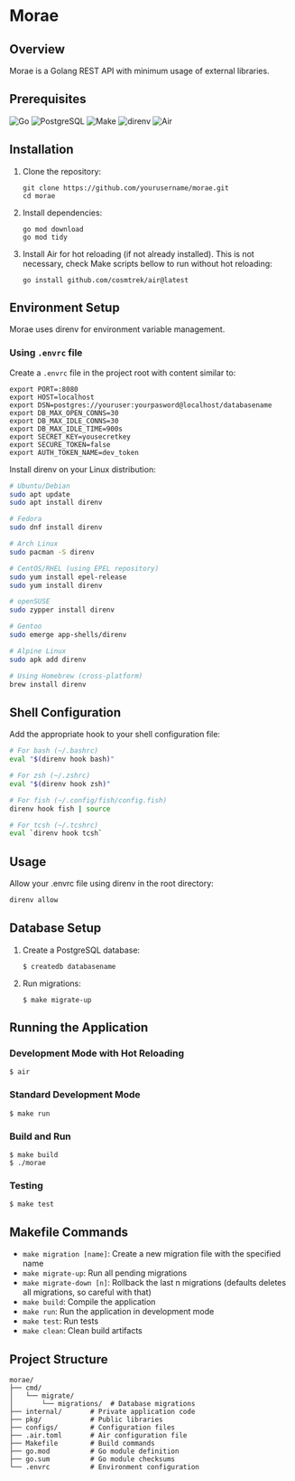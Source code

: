 # Morae

## Overview

Morae is a Golang REST API with minimum usage of external libraries.

## Prerequisites

![Go](https://img.shields.io/badge/Go-1.24+-00ADD8?style=for-the-badge&logo=go&logoColor=white)
![PostgreSQL](https://img.shields.io/badge/PostgreSQL-Latest-336791?style=for-the-badge&logo=postgresql&logoColor=white)
![Make](https://img.shields.io/badge/Make-Required-FF69B4?style=for-the-badge&logo=gnu&logoColor=white)
![direnv](https://img.shields.io/badge/direnv-Required-75D037?style=for-the-badge&logo=vim&logoColor=white)
![Air](https://img.shields.io/badge/Air-Hot_Reload-00BFFF?style=for-the-badge&logo=go&logoColor=white)

## Installation

1. Clone the repository:

   ```
   git clone https://github.com/yourusername/morae.git
   cd morae
   ```

2. Install dependencies:

   ```
   go mod download
   go mod tidy
   ```

3. Install Air for hot reloading (if not already installed). This is not necessary, check Make scripts bellow to run without hot reloading:
   ```
   go install github.com/cosmtrek/air@latest
   ```

## Environment Setup

Morae uses direnv for environment variable management.

### Using `.envrc` file

Create a `.envrc` file in the project root with content similar to:

```
export PORT=:8080
export HOST=localhost
export DSN=postgres://youruser:yourpasword@localhost/databasename
export DB_MAX_OPEN_CONNS=30
export DB_MAX_IDLE_CONNS=30
export DB_MAX_IDLE_TIME=900s
export SECRET_KEY=yousecretkey
export SECURE_TOKEN=false
export AUTH_TOKEN_NAME=dev_token
```

Install direnv on your Linux distribution:

```bash
# Ubuntu/Debian
sudo apt update
sudo apt install direnv

# Fedora
sudo dnf install direnv

# Arch Linux
sudo pacman -S direnv

# CentOS/RHEL (using EPEL repository)
sudo yum install epel-release
sudo yum install direnv

# openSUSE
sudo zypper install direnv

# Gentoo
sudo emerge app-shells/direnv

# Alpine Linux
sudo apk add direnv

# Using Homebrew (cross-platform)
brew install direnv
```

## Shell Configuration

Add the appropriate hook to your shell configuration file:

```bash
# For bash (~/.bashrc)
eval "$(direnv hook bash)"

# For zsh (~/.zshrc)
eval "$(direnv hook zsh)"

# For fish (~/.config/fish/config.fish)
direnv hook fish | source

# For tcsh (~/.tcshrc)
eval `direnv hook tcsh`
```

## Usage

Allow your .envrc file using direnv in the root directory:

```bash
direnv allow
```

## Database Setup

1. Create a PostgreSQL database:

   ```
   $ createdb databasename
   ```

2. Run migrations:
   ```
   $ make migrate-up
   ```

## Running the Application

### Development Mode with Hot Reloading

```
$ air
```

### Standard Development Mode

```
$ make run
```

### Build and Run

```
$ make build
$ ./morae
```

### Testing

```
$ make test
```

## Makefile Commands

- `make migration [name]`: Create a new migration file with the specified name
- `make migrate-up`: Run all pending migrations
- `make migrate-down [n]`: Rollback the last n migrations (defaults deletes all migrations, so careful with that)
- `make build`: Compile the application
- `make run`: Run the application in development mode
- `make test`: Run tests
- `make clean`: Clean build artifacts

## Project Structure

```
morae/
├── cmd/
│   └── migrate/
│       └── migrations/  # Database migrations
├── internal/       # Private application code
├── pkg/            # Public libraries
├── configs/        # Configuration files
├── .air.toml       # Air configuration file
├── Makefile        # Build commands
├── go.mod          # Go module definition
├── go.sum          # Go module checksums
└── .envrc          # Environment configuration
```
